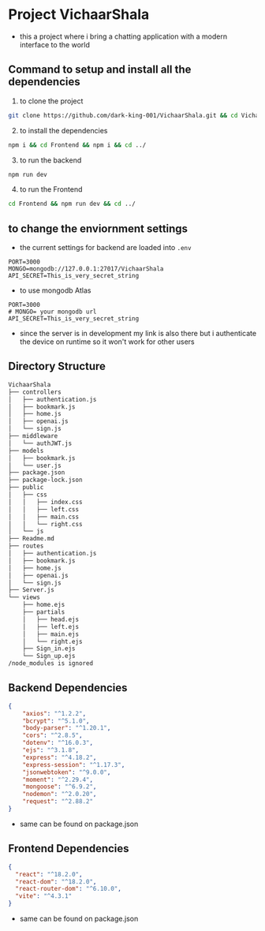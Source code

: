 # Project VichaarShala
* this a project where i bring a chatting application with a modern interface to the world

## Command to setup and install all the dependencies
1. to clone the project
```sh
git clone https://github.com/dark-king-001/VichaarShala.git && cd VichaarShala
```
2. to install the dependencies
```sh
npm i && cd Frontend && npm i && cd ../
```
3. to run the backend
```sh
npm run dev
```
4. to run the Frontend
```sh
cd Frontend && npm run dev && cd ../
```
## to change the enviornment settings
* the current settings for backend are loaded into ```.env```
```.env
PORT=3000
MONGO=mongodb://127.0.0.1:27017/VichaarShala
API_SECRET=This_is_very_secret_string
```
* to use mongodb Atlas
```.env
PORT=3000
# MONGO= your mongodb url
API_SECRET=This_is_very_secret_string
```

* since the server is in development my link is also there but i authenticate the device on runtime so it won't work for other users
## Directory Structure

```sh
VichaarShala
├── controllers
│   ├── authentication.js
│   ├── bookmark.js
│   ├── home.js
│   ├── openai.js
│   └── sign.js
├── middleware
│   └── authJWT.js
├── models
│   ├── bookmark.js
│   └── user.js
├── package.json
├── package-lock.json
├── public
│   ├── css
│   │   ├── index.css
│   │   ├── left.css
│   │   ├── main.css
│   │   └── right.css
│   └── js
├── Readme.md
├── routes
│   ├── authentication.js
│   ├── bookmark.js
│   ├── home.js
│   ├── openai.js
│   └── sign.js
├── Server.js
└── views
    ├── home.ejs
    ├── partials
    │   ├── head.ejs
    │   ├── left.ejs
    │   ├── main.ejs
    │   └── right.ejs
    ├── Sign_in.ejs
    └── Sign_up.ejs
/node_modules is ignored
```

## Backend Dependencies
```json
{
    "axios": "^1.2.2",
    "bcrypt": "^5.1.0",
    "body-parser": "^1.20.1",
    "cors": "^2.8.5",
    "dotenv": "^16.0.3",
    "ejs": "^3.1.8",
    "express": "^4.18.2",
    "express-session": "^1.17.3",
    "jsonwebtoken": "^9.0.0",
    "moment": "^2.29.4",
    "mongoose": "^6.9.2",
    "nodemon": "^2.0.20",
    "request": "^2.88.2"
}
```
* same can be found on package.json
## Frontend Dependencies
```json
{
  "react": "^18.2.0",
  "react-dom": "^18.2.0",
  "react-router-dom": "^6.10.0",
  "vite": "^4.3.1"
}
```
* same can be found on package.json
